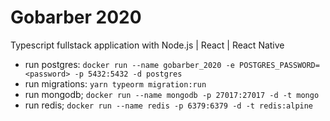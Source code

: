 # Gobarber 2020

Typescript fullstack application with Node.js | React | React Native

- run postgres: `docker run --name gobarber_2020 -e POSTGRES_PASSWORD=<password> -p 5432:5432 -d postgres`
- run migrations: `yarn typeorm migration:run`
- run mongodb; `docker run --name mongodb -p 27017:27017 -d -t mongo`
- run redis; `docker run --name redis -p 6379:6379 -d -t redis:alpine`
